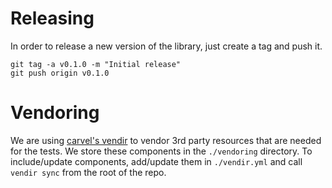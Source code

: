 # Releasing

In order to release a new version of the library, just create a tag and push it.
```
git tag -a v0.1.0 -m "Initial release"
git push origin v0.1.0
```

# Vendoring
We are using [carvel's vendir](https://carvel.dev/vendir/) to vendor 3rd party resources that are needed for the tests. We store these components in the `./vendoring` directory. To include/update components, add/update them in `./vendir.yml` and call `vendir sync` from the root of the repo.

